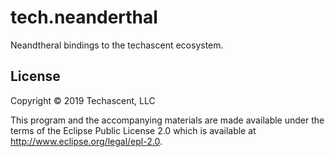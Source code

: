 # tech.neanderthal

Neandtheral bindings to the techascent ecosystem.



## License

Copyright © 2019 Techascent, LLC

This program and the accompanying materials are made available under the
terms of the Eclipse Public License 2.0 which is available at
http://www.eclipse.org/legal/epl-2.0.
